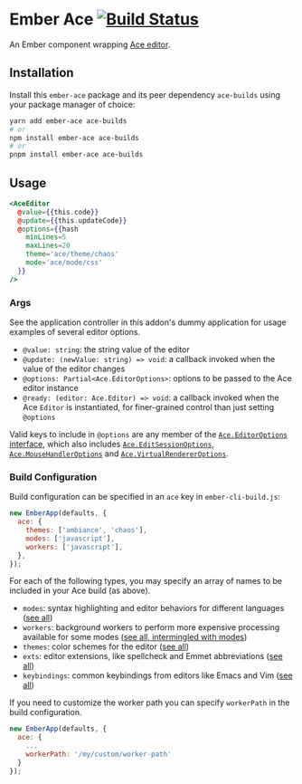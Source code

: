 # Ember Ace [![Build Status](https://travis-ci.org/dfreeman/ember-ace.svg?branch=master)](https://travis-ci.org/dfreeman/ember-ace)

An Ember component wrapping [Ace editor](https://ace.c9.io).

## Installation

Install this `ember-ace` package and its peer dependency `ace-builds` using your package manager of choice:

```bash
yarn add ember-ace ace-builds
# or
npm install ember-ace ace-builds
# or
pnpm install ember-ace ace-builds
```

## Usage

```hbs
<AceEditor
  @value={{this.code}}
  @update={{this.updateCode}}
  @options={{hash
    minLines=5
    maxLines=20
    theme='ace/theme/chaos'
    mode='ace/mode/css'
  }}
/>
```

### Args

See the application controller in this addon's dummy application for usage examples of several editor options.

- `@value: string`: the string value of the editor
- `@update: (newValue: string) => void`: a callback invoked when the value of the editor changes
- `@options: Partial<Ace.EditorOptions>`: options to be passed to the Ace editor instance
- `@ready: (editor: Ace.Editor) => void`: a callback invoked when the Ace `Editor` is instantiated, for finer-grained control than just setting `@options`

Valid keys to include in `@options` are any member of the [`Ace.EditorOptions` interface](https://github.com/ajaxorg/ace/blob/f7432f5264102b40e48dab1e948f47e195fc1459/ace.d.ts#L205-L223), which also includes [`Ace.EditSessionOptions`](https://github.com/ajaxorg/ace/blob/f7432f5264102b40e48dab1e948f47e195fc1459/ace.d.ts#L157-L170), [`Ace.MouseHandlerOptions`](https://github.com/ajaxorg/ace/blob/f7432f5264102b40e48dab1e948f47e195fc1459/ace.d.ts#L197-L203) and [`Ace.VirtualRendererOptions`](https://github.com/ajaxorg/ace/blob/f7432f5264102b40e48dab1e948f47e195fc1459/ace.d.ts#L172-L195).

### Build Configuration

Build configuration can be specified in an `ace` key in `ember-cli-build.js`:

```js
new EmberApp(defaults, {
  ace: {
    themes: ['ambiance', 'chaos'],
    modes: ['javascript'],
    workers: ['javascript'],
  },
});
```

For each of the following types, you may specify an array of names to be included in your Ace build (as above).

- `modes`: syntax highlighting and editor behaviors for different languages ([see all](https://github.com/ajaxorg/ace/tree/master/lib/ace/mode))
- `workers`: background workers to perform more expensive processing available for some modes ([see all, intermingled with modes](https://github.com/ajaxorg/ace/tree/master/lib/ace/mode))
- `themes`: color schemes for the editor ([see all](https://github.com/ajaxorg/ace/tree/master/lib/ace/theme))
- `exts`: editor extensions, like spellcheck and Emmet abbreviations ([see all](https://github.com/ajaxorg/ace/tree/master/lib/ace/ext))
- `keybindings`: common keybindings from editors like Emacs and Vim ([see all](https://github.com/ajaxorg/ace/tree/master/lib/ace/keyboard))

If you need to customize the worker path you can specify `workerPath` in the build configuration.

```js
new EmberApp(defaults, {
  ace: {
    ...
    workerPath: '/my/custom/worker-path'
  }
});
```
